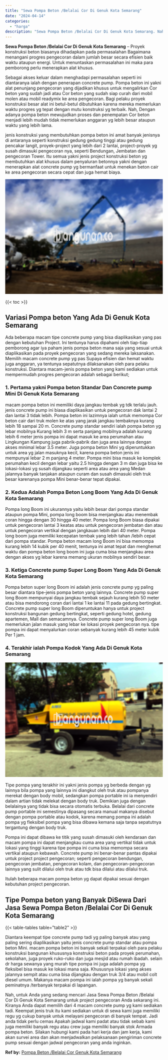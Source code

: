 ```yaml
---
title: "Sewa Pompa Beton /Belalai Cor Di Genuk Kota Semarang"
date: "2024-04-14"
categories: 
  - "harga"
description: "Sewa Pompa Beton /Belalai Cor Di Genuk Kota Semarang. Nah, untuk Anda yang sedang mencari Jasa Sewa Pompa Beton /Belalai Cor Di Genuk Kota Semarang untuk pro..."
---
```


**Sewa Pompa Beton /Belalai Cor Di Genuk Kota Semarang** – Proyek konstruksi beton biasanya dihadapkan pada permasalahan Bagaimana menangani progres pengecoran dalam jumlah besar secara efisien baik waktu ataupun energi. Untuk menuntaskan permasalahan ini maka para pemborong perlu menerapkan alat khusus.

Sebagai akses keluar dalam menghadapi permasalahan seperti ini diantaranya ialah dengan penerapan concrete pump. Pompa beton ini yakni alat penunjang pengecoran yang dijadikan khusus untuk mengalirkan Cor beton yang sudah jadi atau Cor beton yang sudah siap curah dari mobil molen atau mobil readymix ke area pengecoran. Bagi pelaku proyek konstruksi besar alat ini betul-betul dibutuhkan karena mereka memerlukan waktu progres yg tepat dengan mutu konstruksi yg terbaik. Nah, Dengan adanya pompa beton mewujudkan proses dan penempatan Cor beton menjadi lebih mudah tidak memerlukan anggaran yg lebih besar ataupun waktu yang lebih lama.

jenis konstruksi yang membutuhkan pompa beton ini amat banyak jenisnya di antaranya seperti konstruksi gedung gedung tinggi atau gedung pencakar langit, proyek-project yang lebih dari 2 lantai, project-proyek yg susah dimasuki pengecoran nya, seperti Bendungan, Jembatan dan pengecoran Tower. Itu semua yakni jenis project konstruksi beton yg membutuhkan alat khusus dalam penyaluran betonnya yakni dengan menerapkan alat concrete pump yg bermanfaat untuk menekan beton cair ke area pengecoran secara cepat dan juga hemat biaya.

![Sewa Pompa Beton /Belalai Cor Di Genuk Kota Semarang](/images/sewa-concrete-pump-10.png)

{{< toc >}}

## Variasi Pompa beton Yang Ada Di Genuk Kota Semarang

Ada beberapa macam tipe concrete pump yang bisa diaplikasikan yang pas dengan kebutuhan Project. Ini tentunya harus dipahami oleh tiap-tiap pemborong agar iya paham jenis pompa beton mana saja yang sesuai untuk diaplikasikan pada proyek pengecoran yang sedang mereka laksanakan. Memilih macam concrete pump yg pas Supaya efisien dan hemat waktu juga anggaran, ya tentunya sepatutnya dilaksanakan oleh para pelaku konstruksi. Diantara macam-jenis pompa beton yang kami sediakan untuk mempermudah progres pengecoran adalah sebagai berikut;

### 1\. Pertama yakni Pompa beton Standar Dan Concrete pump Mini Di Genuk Kota Semarang

macam pompa beton ini memiliki daya jangkau tembak yg tdk terlalu jauh. jenis concrete pump ini biasa diaplikasikan untuk pengecoran dak lantai 2 dan lantai 3 tidak lebih. Pompa beton ini lazimnya ialah untuk memompa Cor beton cair dari truk molen ke atas yang jarak jangkau tembaknya kurang lebih 18 sampai 20 m. Concrete pump standar sendiri ialah pompa beton yg lebar mobilnya Kurang lebih 3 m serta panjang mobilnya adalah kurang lebih 6 meter jenis pompa ini dapat masuk ke area perumahan atau Lingkungan Kampung juga pabrik-pabrik dan juga area lainnya dengan akses minimal lebar 3.5 meter. Juga pompa beton Mini yg diperuntukkan untuk area yg jalan masuknya kecil, karena pompa beton jenis ini mempunyai lebar 2 m panjang 4 meter. Pompa mini bisa masuk ke komplek perumahan kecil dengan lebar yaitu 2.5 hingga dengan 3 m dan juga bisa ke lokasi-lokasi yg susah dijangkau seperti area atau area yang Medan jalannya banyak tanjakan ataupun curam dan susah dimasuki oleh truk besar karenanya pompa Mini benar-benar tepat dipakai.

### 2\. Kedua Adalah Pompa Beton Long Boom Yang Ada Di Genuk Kota Semarang

Pompa long Boom ini ukurannya yaitu lebih besar dari pompa standar ataupun pompa Mini, pompa long boom bisa menjangkau atau menembak coran hingga dengan 30 hingga 40 meter. Pompa long Boom biasa dipakai untuk pengecoran lantai 3 keatas atau untuk pengecoran jembatan dan atau untuk pengecoran vertikal dengan jangkauan lebih dari 40 meter. Pompa long boom juga memiliki kecepatan tembak yang lebih tahan /lebih cepat dari pompa standar. Pompa beton macam long Boom ini bisa memompa kurang lebih 14 kubik per 40 menit, tentunya ini amat tepat dan menghemat waktu dan pompa beton long boom ini juga cuma bisa menjangkau area dengan akses yg lebar karena memang ukuran mobilnya sendiri besar.

### 3\. Ketiga Concrete pump Super Long Boom Yang Ada Di Genuk Kota Semarang

Pompa beton super long Boom ini adalah jenis concrete pump yg paling besar diantara tipe-jenis pompa beton yang lainnya. Concrete pump super long Boom mempunyai daya jangkau tembak sejauh kurang lebih 50 meter atau bisa mendorong coran dari lantai 1 ke lantai 11 pada gedung bertingkat. Concrete pump super long Boom diperuntukan hanya untuk project konstruksi bangunan gedung bertingkat, seperti gedung hotel, gedung apartemen, Mall dan semacamnya. Concrete pump super long Boom juga memerlukan jalan masuk yang lebar ke lokasi proyek pengecoran nya. tipe pompa ini dapat menyalurkan coran sebanyak kurang lebih 45 meter kubik Per 1 jam.

### 4\. Terakhir ialah Pompa Kodok Yang Ada Di Genuk Kota Semarang

![Sewa Pompa Beton /Belalai Cor Di Genuk Kota Semarang](/images/sewa-concrete-pump-02.png)

Tipe pompa yang terakhir ini yakni jenis pompa yg berbeda dengan yg lainnya bila pompa yang lainnya ini diangkut oleh truk atau pompanya merekat dengan body mobil, sedangkan pompa portable ini ia menyendiri dalam artian tidak melekat dengan body truk. Demikian juga dengan belalainya yang tidak bisa secara otomatis terbuka. Belalai dari concrete pump portable ini semestinya dipasang secara manual makanya disebut dengan pompa portable atau kodok, karena memang pompa ini adalah pompa yg fleksibel pompa yang bisa dibawa kemana saja tanpa sepatutnya tergantung dengan body truk.

Pompa ini dapat dibawa ke titik yang susah dimasuki oleh kendaraan dan macam pompa ini dapat menjangkau cuma area yang vertikal tidak untuk lokasi yang tinggi karena tipe pompa ini cuma bisa memompa secara vertikal ataupun kebawah. Concrete pump ini benar-benar pantas dipakai untuk project project pengecoran; seperti pengecoran bendungan, pengecoran jembatan, pengecoran kolam, dan pengecoran-pengecoran lainnya yang sulit dilalui oleh truk atau tdk bisa dilalui atau dilalui truk.

Itulah beberapa macam pompa beton yg dapat dipakai sesuai dengan kebutuhan project pengecoran.

## Tipe Pompa beton yang Banyak DiSewa Dari Jasa Sewa Pompa Beton /Belalai Cor Di Genuk Kota Semarang

{{< table-tables table="table2" >}}

Diantara keempat tipe concrete pump tadi yg paling banyak atau yang paling sering diaplikasikan yaitu jenis concrete pump standar atau pompa beton Mini. macam pompa beton ini banyak sekali terpakai oleh para pelaku konstruksi bangunan khususnya konstruksi beton pada proyek perumahan, sekolahan, juga proyek ruko-ruko dan juga mesjid atau rumah ibadah. selain dr harga sewanya yang murah tipe pompa ini juga adalah pompa yg fleksibel bisa masuk ke lokasi mana saja. Khususnya lokasi yang akses jalannya sempit atau cuma bisa dijangkau dengan truk 3/4 atau mobil colt diesel umum. Makanya macam pompa ini ialah pompa yg banyak sekali peminatnya /terbanyak terpakai di lapangan.

Nah, untuk Anda yang sedang mencari Jasa Sewa Pompa Beton /Belalai Cor Di Genuk Kota Semarang untuk project pengecoran Anda sekarang ini. Kiranya Anda dapat memilih dari 4 macam concrete pump yg kami sediakan tadi. Keempat jenis truk itu kami sediakan untuk di sewa kami juga memiliki regu yg cukup banyak untuk melayani pengecoran di banyak tempat. Jadi anda tidak perlu cemas Apakah jadwal kami padat atau tidak sebab kami juga memiliki banyak regu atau crew juga memiliki banyak stok Armada pompa beton. Silakan hubungi kami pada hari kerja dan jam kerja, kami akan survei area dan akan menjadwalkan pelaksanaan pengiriman concrete pump sesuai dengan jadwal pengecoran yang anda inginkan.

**Ref by:** [Pompa Beton /Belalai Cor Genuk Kota Semarang](https://id.wikipedia.org/wiki/Pompa)
